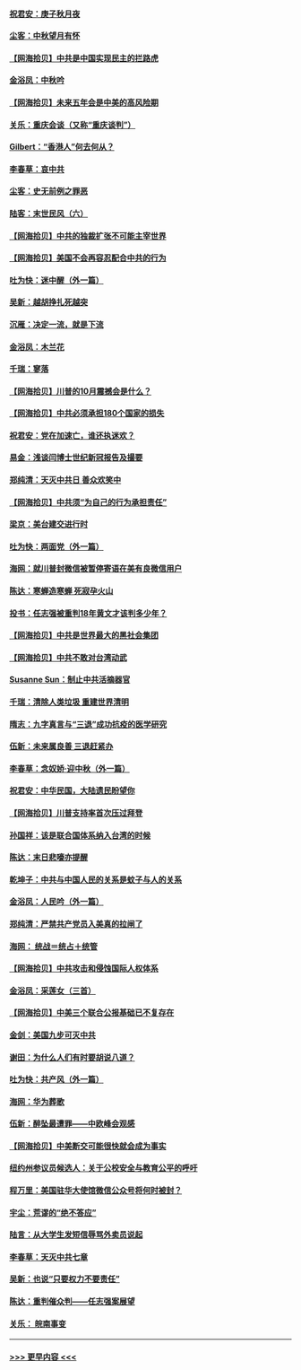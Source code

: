 #### [祝君安：庚子秋月夜](../pages/nsc993/n12445870.md?t=10020851) 
#### [尘客：中秋望月有怀](../pages/nsc993/n12444632.md?t=10020851) 
#### [【网海拾贝】中共是中国实现民主的拦路虎](../pages/nsc993/n12443573.md?t=10020851) 
#### [金浴凤：中秋吟](../pages/nsc993/n12441773.md?t=10020851) 
#### [【网海拾贝】未来五年会是中美的高风险期](../pages/nsc993/n12440760.md?t=10020851) 
#### [关乐：重庆会谈（又称“重庆谈判”）](../pages/nsc993/n12437525.md?t=10020851) 
#### [Gilbert：“香港人”何去何从？](../pages/nsc993/n12435894.md?t=10020851) 
#### [李春草：哀中共](../pages/nsc993/n12435874.md?t=10020851) 
#### [尘客：史无前例之罪恶](../pages/nsc993/n12435762.md?t=10020851) 
#### [陆客：末世民风（六）](../pages/nsc993/n12435354.md?t=10020851) 
#### [【网海拾贝】中共的独裁扩张不可能主宰世界](../pages/nsc993/n12435151.md?t=10020851) 
#### [【网海拾贝】美国不会再容忍配合中共的行为](../pages/nsc993/n12433808.md?t=10020851) 
#### [吐为快：迷中醒（外一篇）](../pages/nsc993/n12433585.md?t=10020851) 
#### [吴新：越胡挣扎死越突](../pages/nsc993/n12433562.md?t=10020851) 
#### [沉雁：决定一流，就是下流](../pages/nsc993/n12432128.md?t=10020851) 
#### [金浴凤：木兰花](../pages/nsc993/n12432124.md?t=10020851) 
#### [千瑞：寥落](../pages/nsc993/n12432071.md?t=10020851) 
#### [【网海拾贝】川普的10月震撼会是什么？](../pages/nsc993/n12431624.md?t=10020851) 
#### [【网海拾贝】中共必须承担180个国家的损失](../pages/nsc993/n12428893.md?t=10020851) 
#### [祝君安：党在加速亡，谁还执迷欢？](../pages/nsc993/n12428652.md?t=10020851) 
#### [易金：浅谈闫博士世纪新冠报告及撮要](../pages/nsc993/n12426822.md?t=10020851) 
#### [郑纯清：天灭中共日 善众欢笑中](../pages/nsc993/n12426784.md?t=10020851) 
#### [【网海拾贝】中共须“为自己的行为承担责任”](../pages/nsc993/n12426067.md?t=10020851) 
#### [梁京：美台建交进行时](../pages/nsc993/n12424066.md?t=10020851) 
#### [吐为快：两面党（外一篇）](../pages/nsc993/n12424043.md?t=10020851) 
#### [海网：就川普封微信被暂停寄语在美有良微信用户](../pages/nsc993/n12424021.md?t=10020851) 
#### [陈达：寒蝉造寒蝉 死寂孕火山](../pages/nsc993/n12423958.md?t=10020851) 
#### [投书：任志强被重判18年黄文才该判多少年？](../pages/nsc993/n12423672.md?t=10020851) 
#### [【网海拾贝】中共是世界最大的黑社会集团](../pages/nsc993/n12423543.md?t=10020851) 
#### [【网海拾贝】中共不敢对台湾动武](../pages/nsc993/n12421418.md?t=10020851) 
#### [Susanne Sun：制止中共活摘器官](../pages/nsc993/n12419654.md?t=10020851) 
#### [千瑞：清除人类垃圾 重建世界清明](../pages/nsc993/n12419414.md?t=10020851) 
#### [隋志：九字真言与“三退”成功抗疫的医学研究](../pages/nsc993/n12419248.md?t=10020851) 
#### [伍新：未来属良善 三退赶紧办](../pages/nsc993/n12418496.md?t=10020851) 
#### [李春草：念奴娇·迎中秋（外一篇）](../pages/nsc993/n12418465.md?t=10020851) 
#### [祝君安：中华民国，大陆遗民盼望你](../pages/nsc993/n12418089.md?t=10020851) 
#### [【网海拾贝】川普支持率首次压过拜登](../pages/nsc993/n12418050.md?t=10020851) 
#### [孙国祥：该是联合国体系纳入台湾的时候](../pages/nsc993/n12417369.md?t=10020851) 
#### [陈达：末日悲嚎亦提醒](../pages/nsc993/n12416736.md?t=10020851) 
#### [乾坤子：中共与中国人民的关系是蚊子与人的关系](../pages/nsc993/n12416632.md?t=10020851) 
#### [金浴凤：人民吟（外一篇）](../pages/nsc993/n12416567.md?t=10020851) 
#### [郑纯清：严禁共产党员入美真的拉闸了](../pages/nsc993/n12416550.md?t=10020851) 
#### [海网： 统战＝统占＋统管](../pages/nsc993/n12416404.md?t=10020851) 
#### [【网海拾贝】中共攻击和侵蚀国际人权体系](../pages/nsc993/n12416250.md?t=10020851) 
#### [金浴凤：采莲女（三首）](../pages/nsc993/n12415517.md?t=10020851) 
#### [【网海拾贝】中美三个联合公报基础已不复存在](../pages/nsc993/n12415054.md?t=10020851) 
#### [金剑：美国九步可灭中共](../pages/nsc993/n12413183.md?t=10020851) 
#### [谢田：为什么人们有时要胡说八道？](../pages/nsc993/n12411861.md?t=10020851) 
#### [吐为快：共产风（外一篇）](../pages/nsc993/n12411761.md?t=10020851) 
#### [海网：华为葬歌](../pages/nsc993/n12410381.md?t=10020851) 
#### [伍新：醉坠最遭罪——中欧峰会观感](../pages/nsc993/n12410364.md?t=10020851) 
#### [【网海拾贝】中美断交可能很快就会成为事实](../pages/nsc993/n12409495.md?t=10020851) 
#### [纽约州参议员候选人：关于公校安全与教育公平的呼吁](../pages/nsc993/n12409228.md?t=10020851) 
#### [程万里：美国驻华大使馆微信公众号将何时被封？](../pages/nsc993/n12407397.md?t=10020851) 
#### [宇尘：荒谬的“绝不答应”](../pages/nsc993/n12407360.md?t=10020851) 
#### [陆言：从大学生发短信辱骂外卖员说起](../pages/nsc993/n12407285.md?t=10020851) 
#### [李春草：天灭中共七章](../pages/nsc993/n12406988.md?t=10020851) 
#### [吴新：也说“只要权力不要责任”](../pages/nsc993/n12406966.md?t=10020851) 
#### [陈达：重判催众判——任志强案展望](../pages/nsc993/n12404540.md?t=10020851) 
#### [关乐： 皖南事变](../pages/nsc993/n12404288.md?t=10020851) 

----
#### [ >>> 更早内容 <<< ](../indexes/nsc993-earlier.md)
